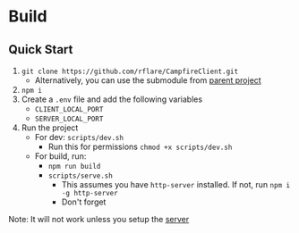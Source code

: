 # Build

## Quick Start

1. `git clone https://github.com/rflare/CampfireClient.git`
    - Alternatively, you can use the submodule from [parent project](https://github.com/rflare/CampfireApp.git)
2. `npm i`
3. Create a `.env` file and add the following variables
   - `CLIENT_LOCAL_PORT`
   - `SERVER_LOCAL_PORT`
4. Run the project
   - For dev: `scripts/dev.sh`
     - Run this for permissions `chmod +x scripts/dev.sh`
   - For build, run:
     - `npm run build`
     - `scripts/serve.sh`
       - This assumes you have `http-server` installed. If not, run `npm i -g http-server`
       - Don't forget 

Note: It will not work unless you setup the [server](https://github.com/rflare/CampfireServer.git)
